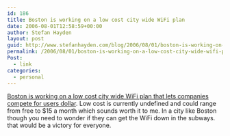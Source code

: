 ```yaml
---
id: 186
title: Boston is working on a low cost city wide WiFi plan
date: 2006-08-01T12:58:59+00:00
author: Stefan Hayden
layout: post
guid: http://www.stefanhayden.com/blog/2006/08/01/boston-is-working-on-a-low-cost-city-wide-wifi-plan/
permalink: /2006/08/01/boston-is-working-on-a-low-cost-city-wide-wifi-plan/
Post:
  - link
categories:
  - personal
---
```

<p><a href="http://www.boston.com/business/technology/articles/2006/07/31/hub_sets_citywide_wifi_plan/?page=1">Boston is working on a low cost city wide WiFi plan that lets companies compete for users dollar</a>. Low cost is currently undefined and could range from free to $15 a month which sounds worth it to me. In a city like Boston though you need to wonder if they can get the WiFi down in the subways. that would be a victory for everyone.
</p>
